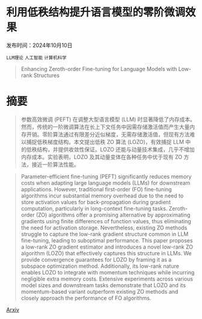 # 利用低秩结构提升语言模型的零阶微调效果

发布时间：2024年10月10日

`LLM理论` `人工智能` `计算机科学`

> Enhancing Zeroth-order Fine-tuning for Language Models with Low-rank Structures

# 摘要

> 参数高效微调 (PEFT) 在调整大型语言模型 (LLM) 时显著降低了内存成本。然而，传统的一阶微调算法在长上下文任务中因需存储激活值而产生大量内存开销。零阶算法通过有限差分近似梯度，无需存储激活值，但现有方法难以捕捉低秩梯度结构。本文提出低秩 ZO 算法 (LOZO)，有效捕捉 LLM 中的低秩结构，并提供收敛性保证。LOZO 还能与动量技术集成，几乎不增加内存成本。实验表明，LOZO 及其动量变体在各种任务中优于现有 ZO 方法，接近一阶算法性能。

> Parameter-efficient fine-tuning (PEFT) significantly reduces memory costs when adapting large language models (LLMs) for downstream applications. However, traditional first-order (FO) fine-tuning algorithms incur substantial memory overhead due to the need to store activation values for back-propagation during gradient computation, particularly in long-context fine-tuning tasks. Zeroth-order (ZO) algorithms offer a promising alternative by approximating gradients using finite differences of function values, thus eliminating the need for activation storage. Nevertheless, existing ZO methods struggle to capture the low-rank gradient structure common in LLM fine-tuning, leading to suboptimal performance. This paper proposes a low-rank ZO gradient estimator and introduces a novel low-rank ZO algorithm (LOZO) that effectively captures this structure in LLMs. We provide convergence guarantees for LOZO by framing it as a subspace optimization method. Additionally, its low-rank nature enables LOZO to integrate with momentum techniques while incurring negligible extra memory costs. Extensive experiments across various model sizes and downstream tasks demonstrate that LOZO and its momentum-based variant outperform existing ZO methods and closely approach the performance of FO algorithms.

[Arxiv](https://arxiv.org/abs/2410.07698)